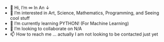 - 👋 Hi, I’m ∞ In An ↓
- 👀 I’m interested in Art, Science, Mathematics, Programming, and Seeing cool stuff
- 🌱 I’m currently learning PYTHON! (For Machine Learning)
- 💞️ I’m looking to collaborate on N/A
- 📫 How to reach me ... actually I am not looking to be contacted just yet

<!---
Infinity-In-An-Instant/Infinity-In-An-Instant is a ✨ special ✨ repository because its `README.md` (this file) appears on your GitHub profile.
You can click the Preview link to take a look at your changes.
--->
